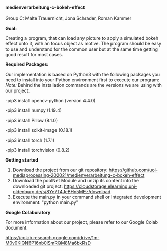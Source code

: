 #### medienverarbeitung-c-bokeh-effect

Group C: Malte Trauernicht, Jona Schrader, Roman Kammer

**Goal:** 

Creating a program, that can load any picture to apply a simulated bokeh effect onto it, with an focus object as motive.
The program should be easy to use and understand for the common user but at the same time getting good result for most cases.

**Required Packages:**

Our implementation is based on Python3 with the following packages you need to install into your Python environment first to execute our program:
*Note:* Behind the installation commands are the versions we are using with our project.  

-pip3 install opencv-python (version 4.4.0)

-pip3 install numpy (1.19.4)

-pip3 install Pillow (8.1.0)

-pip3 install scikit-image (0.18.1)

-pip3 install torch (1.7.1)

-pip3 install torchvision (0.8.2)


**Getting started**

1. Download the project from our git repository: https://github.com/uol-mediaprocessing-202021/medienverarbeitung-c-bokeh-effect
2. Download the poolNet Module and unzip its content into the downloaded git project: https://cloudstorage.elearning.uni-oldenburg.de/s/8Ye7T4JeBHn5MEz/download
3. Execute the main.py in your command shell or Integrated development environment: "python main.py"


**Google Colaboratory**

For more information about our project, please refer to our Google Colab document.

https://colab.research.google.com/drive/1m-M0v0KiQN6P16nb0lSmRQM8Ma6bkRsD


